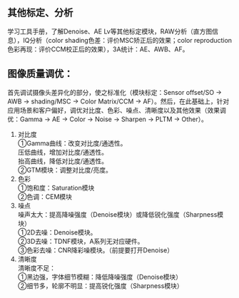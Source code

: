## 其他标定、分析
学习工具手册，了解Denoise、AE Lv等其他标定模块，RAW分析（直方图信息），IQ分析（color shading色差：评价MSC矫正后的效果；color reproduction色彩再现：评价CCM校正后的效果），3A统计：AE、AWB、AF。  
## 图像质量调优：
首先调试摄像头差异化的部分，使之标准化（模块标定：Sensor offset/SO -> AWB -> shading/MSC -> Color Matrix/CCM -> AF）。然后，在此基础上，针对应用场景和客户偏好，调优对比度、色彩、噪点、清晰度以及其他效果（效果调优：Gamma -> AE -> Color -> Noise -> Sharpen -> PLTM -> Other）。  
1. 对比度  
①Gamma曲线：改变对比度/通透性。  
压低曲线，增加对比度/通透性。  
抬高曲线，降低对比度/通透性。  
②GTM模块：调整对比度/亮度。  
2. 色彩  
①饱和度：Saturation模块  
②色调：CEM模块  
3. 噪点   
噪声太大：提高降噪强度（Denoise模块）或降低锐化强度（Sharpness模块）  
①2D去噪：Denoise模块。     
②3D去噪：TDNF模块，A系列无对应硬件。  
③色彩去噪：CNR降彩噪模块。（前提要打开Denoise）  
4. 清晰度  
清晰度不足：  
①黑边强，字体细节模糊：降低降噪强度（Denoise模块）  
②细节多，轮廓不明显：提高锐化强度（Sharpness模块）  

